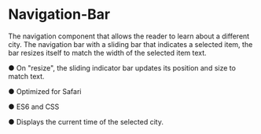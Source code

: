 # Navigation-Bar

The navigation component that allows the reader to learn about a different city.
The navigation bar with a sliding bar that indicates a selected item, the bar resizes itself to match the width of the selected item text.

● On "resize", the sliding indicator bar updates its position and size to match text.

● Optimized for Safari

● ES6 and CSS 

● Displays the current time of the selected city.
